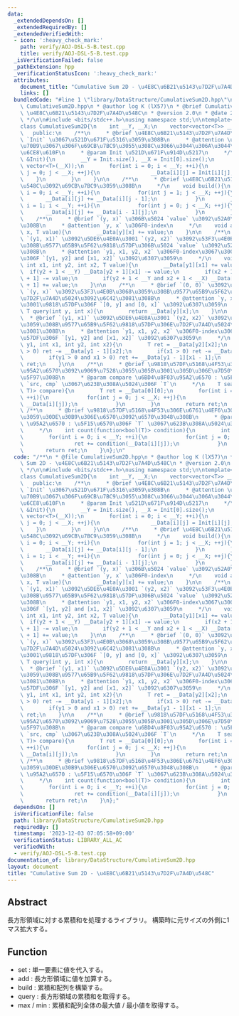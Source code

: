 ```yaml
---
data:
  _extendedDependsOn: []
  _extendedRequiredBy: []
  _extendedVerifiedWith:
  - icon: ':heavy_check_mark:'
    path: verify/AOJ-DSL-5-B.test.cpp
    title: verify/AOJ-DSL-5-B.test.cpp
  _isVerificationFailed: false
  _pathExtension: hpp
  _verificationStatusIcon: ':heavy_check_mark:'
  attributes:
    document_title: "Cumulative Sum 2D - \u4E8C\u6B21\u5143\u7D2F\u7A4D\u548C"
    links: []
  bundledCode: "#line 1 \"library/DataStructure/CumulativeSum2D.hpp\"\n/**\n * @file\
    \ CumulativeSum2D.hpp\n * @author log K (lX57)\n * @brief Cumulative Sum 2D -\
    \ \u4E8C\u6B21\u5143\u7D2F\u7A4D\u548C\n * @version 2.0\n * @date 2023-12-03\n\
    \ */\n\n#include <bits/stdc++.h>\nusing namespace std;\n\ntemplate<typename T>\n\
    class CumulativeSum2D{\n    int __Y, __X;\n    vector<vector<T>> __Data;\n\n \
    \   public:\n    /**\n     * @brief \u4E8C\u6B21\u5143\u7D2F\u7A4D\u548C\u3092\
    \ `Init` \u3067\u521D\u671F\u5316\u3059\u308B\n     * @attention \u3053\u306E\u6642\
    \u70B9\u3067\u306F\u69CB\u7BC9\u3055\u308C\u3066\u3044\u306A\u3044\u306E\u3067\
    \u6CE8\u610F\n     * @param Init \u521D\u671F\u914D\u5217\n     */\n    CumulativeSum2D(vector<vector<T>>\
    \ &Init){\n        __Y = Init.size(), __X = Init[0].size();\n        __Data.resize(__Y,\
    \ vector<T>(__X));\n        for(int i = 0; i < __Y; ++i){\n            for(int\
    \ j = 0; j < __X; ++j){\n                __Data[i][j] = Init[i][j];\n        \
    \    }\n        }\n    }\n\n    /**\n     * @brief \u4E8C\u6B21\u5143\u7D2F\u7A4D\
    \u548C\u3092\u69CB\u7BC9\u3059\u308B\n     */\n    void build(){\n        for(int\
    \ i = 0; i < __Y; ++i){\n            for(int j = 1; j < __X; ++j){\n         \
    \       __Data[i][j] += __Data[i][j - 1];\n            }\n        }\n        for(int\
    \ i = 1; i < __Y; ++i){\n            for(int j = 0; j < __X; ++j){\n         \
    \       __Data[i][j] += __Data[i - 1][j];\n            }\n        }\n    }\n\n\
    \    /**\n     * @brief `(y, x)` \u306B\u5024 `value` \u3092\u52A0\u7B97\u3059\
    \u308B\n     * @attention `y, x` \u306F0-index\n     */\n    void add(int y, int\
    \ x, T value){\n        __Data[y][x] += value;\n    }\n\n    /**\n     * @brief\
    \ `(y1, x1)` \u3092\u5DE6\u4E0A\u3001 `(y2, x2)` \u3092\u53F3\u4E0B\u3068\u3059\
    \u308B\u9577\u65B9\u5F62\u9818\u57DF\u306B\u5024 `value` \u3092\u52A0\u7B97\u3059\
    \u308B\n     * @attention `y1, x1, y2, x2` \u306F0-index\u3067\u3001\u9818\u57DF\
    \u306F `[y1, y2] and [x1, x2]` \u3092\u6307\u3059\n     */\n    void add(int y1,\
    \ int x1, int y2, int x2, T value){\n        __Data[y1][x1] += value;\n      \
    \  if(y2 + 1 < __Y) __Data[y2 + 1][x1] -= value;\n        if(x2 + 1 < __X) __Data[y1][x2\
    \ + 1] -= value;\n        if(y2 + 1 < __Y and x2 + 1 < __X) __Data[y2 + 1][x2\
    \ + 1] += value;\n    }\n\n    /**\n     * @brief `(0, 0)` \u3092\u5DE6\u4E0A\u3001\
    \ `(y, x)` \u3092\u53F3\u4E0B\u3068\u3059\u308B\u9577\u65B9\u5F62\u9818\u57DF\u306E\
    \u7D2F\u7A4D\u5024\u3092\u6C42\u3081\u308B\n     * @attention `y, x` \u306F0-index\u3067\
    \u3001\u9818\u57DF\u306F `[0, y] and [0, x]` \u3092\u6307\u3059\n     */\n   \
    \ T query(int y, int x){\n        return __Data[y][x];\n    }\n\n    /**\n   \
    \  * @brief `(y1, x1)` \u3092\u5DE6\u4E0A\u3001 `(y2, x2)` \u3092\u53F3\u4E0B\u3068\
    \u3059\u308B\u9577\u65B9\u5F62\u9818\u57DF\u306E\u7D2F\u7A4D\u5024\u3092\u6C42\
    \u3081\u308B\n     * @attention `y1, x1, y2, x2` \u306F0-index\u3067\u3001\u9818\
    \u57DF\u306F `[y1, y2] and [x1, x2]` \u3092\u6307\u3059\n     */\n    T query(int\
    \ y1, int x1, int y2, int x2){\n        T ret = __Data[y2][x2];\n        if(y1\
    \ > 0) ret -= __Data[y1 - 1][x2];\n        if(x1 > 0) ret -= __Data[y2][x1 - 1];\n\
    \        if(y1 > 0 and x1 > 0) ret += __Data[y1 - 1][x1 - 1];\n        return\
    \ ret;\n    }\n\n    /**\n     * @brief \u9818\u57DF\u5168\u4F53\u306B\u6BD4\u8F03\
    \u95A2\u6570\u3092\u9069\u7528\u3055\u305B\u3001\u305D\u306E\u7D50\u679C\u3092\
    \u5F97\u308B\n     * @param compare \u6BD4\u8F03\u95A2\u6570 : \u5F15\u6570\u306F\
    \ `src, cmp` \u3067\u623B\u308A\u5024\u306F `T`\n     */\n    T search(function<T(T,\
    \ T)> compare){\n        T ret = __Data[0][0];\n        for(int i = 0; i < __Y;\
    \ ++i){\n            for(int j = 0; j < __X; ++j){\n                ret = compare(ret,\
    \ __Data[i][j]);\n            }\n        }\n        return ret;\n    }\n\n   \
    \ /**\n     * @brief \u9818\u57DF\u5168\u4F53\u306E\u6761\u4EF6\u3092\u6E80\u305F\
    \u3059\u30DE\u30B9\u306E\u6570\u3092\u6570\u3048\u308B\n     * @param condition\
    \ \u95A2\u6570 : \u5F15\u6570\u306F `T` \u3067\u623B\u308A\u5024\u306F `bool`\n\
    \     */\n    int count(function<bool(T)> condition){\n        int ret = 0;\n\
    \        for(int i = 0; i < __Y; ++i){\n            for(int j = 0; j < __X; ++j){\n\
    \                ret += condition(__Data[i][j]);\n            }\n        }\n \
    \       return ret;\n    }\n};\n"
  code: "/**\n * @file CumulativeSum2D.hpp\n * @author log K (lX57)\n * @brief Cumulative\
    \ Sum 2D - \u4E8C\u6B21\u5143\u7D2F\u7A4D\u548C\n * @version 2.0\n * @date 2023-12-03\n\
    \ */\n\n#include <bits/stdc++.h>\nusing namespace std;\n\ntemplate<typename T>\n\
    class CumulativeSum2D{\n    int __Y, __X;\n    vector<vector<T>> __Data;\n\n \
    \   public:\n    /**\n     * @brief \u4E8C\u6B21\u5143\u7D2F\u7A4D\u548C\u3092\
    \ `Init` \u3067\u521D\u671F\u5316\u3059\u308B\n     * @attention \u3053\u306E\u6642\
    \u70B9\u3067\u306F\u69CB\u7BC9\u3055\u308C\u3066\u3044\u306A\u3044\u306E\u3067\
    \u6CE8\u610F\n     * @param Init \u521D\u671F\u914D\u5217\n     */\n    CumulativeSum2D(vector<vector<T>>\
    \ &Init){\n        __Y = Init.size(), __X = Init[0].size();\n        __Data.resize(__Y,\
    \ vector<T>(__X));\n        for(int i = 0; i < __Y; ++i){\n            for(int\
    \ j = 0; j < __X; ++j){\n                __Data[i][j] = Init[i][j];\n        \
    \    }\n        }\n    }\n\n    /**\n     * @brief \u4E8C\u6B21\u5143\u7D2F\u7A4D\
    \u548C\u3092\u69CB\u7BC9\u3059\u308B\n     */\n    void build(){\n        for(int\
    \ i = 0; i < __Y; ++i){\n            for(int j = 1; j < __X; ++j){\n         \
    \       __Data[i][j] += __Data[i][j - 1];\n            }\n        }\n        for(int\
    \ i = 1; i < __Y; ++i){\n            for(int j = 0; j < __X; ++j){\n         \
    \       __Data[i][j] += __Data[i - 1][j];\n            }\n        }\n    }\n\n\
    \    /**\n     * @brief `(y, x)` \u306B\u5024 `value` \u3092\u52A0\u7B97\u3059\
    \u308B\n     * @attention `y, x` \u306F0-index\n     */\n    void add(int y, int\
    \ x, T value){\n        __Data[y][x] += value;\n    }\n\n    /**\n     * @brief\
    \ `(y1, x1)` \u3092\u5DE6\u4E0A\u3001 `(y2, x2)` \u3092\u53F3\u4E0B\u3068\u3059\
    \u308B\u9577\u65B9\u5F62\u9818\u57DF\u306B\u5024 `value` \u3092\u52A0\u7B97\u3059\
    \u308B\n     * @attention `y1, x1, y2, x2` \u306F0-index\u3067\u3001\u9818\u57DF\
    \u306F `[y1, y2] and [x1, x2]` \u3092\u6307\u3059\n     */\n    void add(int y1,\
    \ int x1, int y2, int x2, T value){\n        __Data[y1][x1] += value;\n      \
    \  if(y2 + 1 < __Y) __Data[y2 + 1][x1] -= value;\n        if(x2 + 1 < __X) __Data[y1][x2\
    \ + 1] -= value;\n        if(y2 + 1 < __Y and x2 + 1 < __X) __Data[y2 + 1][x2\
    \ + 1] += value;\n    }\n\n    /**\n     * @brief `(0, 0)` \u3092\u5DE6\u4E0A\u3001\
    \ `(y, x)` \u3092\u53F3\u4E0B\u3068\u3059\u308B\u9577\u65B9\u5F62\u9818\u57DF\u306E\
    \u7D2F\u7A4D\u5024\u3092\u6C42\u3081\u308B\n     * @attention `y, x` \u306F0-index\u3067\
    \u3001\u9818\u57DF\u306F `[0, y] and [0, x]` \u3092\u6307\u3059\n     */\n   \
    \ T query(int y, int x){\n        return __Data[y][x];\n    }\n\n    /**\n   \
    \  * @brief `(y1, x1)` \u3092\u5DE6\u4E0A\u3001 `(y2, x2)` \u3092\u53F3\u4E0B\u3068\
    \u3059\u308B\u9577\u65B9\u5F62\u9818\u57DF\u306E\u7D2F\u7A4D\u5024\u3092\u6C42\
    \u3081\u308B\n     * @attention `y1, x1, y2, x2` \u306F0-index\u3067\u3001\u9818\
    \u57DF\u306F `[y1, y2] and [x1, x2]` \u3092\u6307\u3059\n     */\n    T query(int\
    \ y1, int x1, int y2, int x2){\n        T ret = __Data[y2][x2];\n        if(y1\
    \ > 0) ret -= __Data[y1 - 1][x2];\n        if(x1 > 0) ret -= __Data[y2][x1 - 1];\n\
    \        if(y1 > 0 and x1 > 0) ret += __Data[y1 - 1][x1 - 1];\n        return\
    \ ret;\n    }\n\n    /**\n     * @brief \u9818\u57DF\u5168\u4F53\u306B\u6BD4\u8F03\
    \u95A2\u6570\u3092\u9069\u7528\u3055\u305B\u3001\u305D\u306E\u7D50\u679C\u3092\
    \u5F97\u308B\n     * @param compare \u6BD4\u8F03\u95A2\u6570 : \u5F15\u6570\u306F\
    \ `src, cmp` \u3067\u623B\u308A\u5024\u306F `T`\n     */\n    T search(function<T(T,\
    \ T)> compare){\n        T ret = __Data[0][0];\n        for(int i = 0; i < __Y;\
    \ ++i){\n            for(int j = 0; j < __X; ++j){\n                ret = compare(ret,\
    \ __Data[i][j]);\n            }\n        }\n        return ret;\n    }\n\n   \
    \ /**\n     * @brief \u9818\u57DF\u5168\u4F53\u306E\u6761\u4EF6\u3092\u6E80\u305F\
    \u3059\u30DE\u30B9\u306E\u6570\u3092\u6570\u3048\u308B\n     * @param condition\
    \ \u95A2\u6570 : \u5F15\u6570\u306F `T` \u3067\u623B\u308A\u5024\u306F `bool`\n\
    \     */\n    int count(function<bool(T)> condition){\n        int ret = 0;\n\
    \        for(int i = 0; i < __Y; ++i){\n            for(int j = 0; j < __X; ++j){\n\
    \                ret += condition(__Data[i][j]);\n            }\n        }\n \
    \       return ret;\n    }\n};"
  dependsOn: []
  isVerificationFile: false
  path: library/DataStructure/CumulativeSum2D.hpp
  requiredBy: []
  timestamp: '2023-12-03 07:05:58+09:00'
  verificationStatus: LIBRARY_ALL_AC
  verifiedWith:
  - verify/AOJ-DSL-5-B.test.cpp
documentation_of: library/DataStructure/CumulativeSum2D.hpp
layout: document
title: "Cumulative Sum 2D - \u4E8C\u6B21\u5143\u7D2F\u7A4D\u548C"
---
```


## Abstract

長方形領域に対する累積和を処理するライブラリ。
構築時に元サイズの外側に1マス拡大する。

## Function

- set : 単一要素に値を代入する。
- add : 長方形領域に値を加算する。
- build : 累積和配列を構築する。
- query : 長方形領域の累積和を取得する。
- max / min : 累積和配列全体の最大値 / 最小値を取得する。
